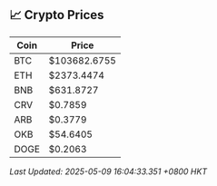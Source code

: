 ## 📈 Crypto Prices

| Coin | Price |
| ---- | ----- |
| BTC | $103682.6755 |
| ETH | $2373.4474 |
| BNB | $631.8727 |
| CRV | $0.7859 |
| ARB | $0.3779 |
| OKB | $54.6405 |
| DOGE | $0.2063 |

_Last Updated: 2025-05-09 16:04:33.351 +0800 HKT_